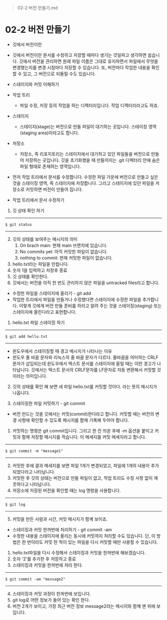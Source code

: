 > 02-2 버전 만들기.md

# 02-2 버전 만들기
- 깃에서 버전이란
- 깃에서 버전이란 문서를 수정하고 저장할 때마다 생기는 것일파고 생각하면 쉽습니다. 깃에서 버전을 관리하면 원래 파일 이름은 그대로 유지하면서 파일에서 무엇을 변경했는지를 변경 시점마다 저장할 수 있습니다. 또, 버전마다 작업한 내용을 확인할 수 있고, 그 버전으로 되돌릴 수도 있습니다.

- 스테이지와 커밋 이해하기
- 작업 트리
    - 파일 수정, 저장 등의 작업을 하는 디렉터리입니다. 작업 디렉터리라고도 하죠.
- 스테이지
    - 스테이지(stage)는 버전으로 만들 파일이 대기하는 곳입니다. 스테이징 영역(staging area)이라고도 합니다.
- 저장소
    - 저장소, 즉 리포지토리는 스테이지에서 대기하고 있던 파일들을 버전으로 만들어 저장하는 곳입니다. 깃을 초기화했을 때 만들어지는 .git 디렉터리 안에 숨은 파일 형태로 존재하는 영역입니다.
- 먼저 작업 트리에서 문서를 수정합니다. 수정한 파일 가운에 버전으로 만들고 싶은 것을 스테이징 영역, 즉 스테이지에 저장합니다. 그리고 스테이지에 있던 파일을 저장소로 커밋하면 버전이 만들어 집니다. 

- 작업 트리에서 문서 수정하기
1. 깃 상태 확인 하기
---
    $ git status
---
2. 깃의 상태를 보여주는 메시지의 의미
    1. On brach main: 현재 main 브랜치에 있습니다.
    2. No commits yet: 아직 커밋한 파일이 없습니다.
    3. nothing to commit: 현재 커밋한 파일이 없습니다.
3. hello.txt라는 파일을 만듭니다.
4. 숫자 1을 입력하고 저장후 종료
5. 깃 상태를 확인한다.
6. 깃에서는 버전을 아직 한 번도 관리하지 않은 파일을 untracked files라고 합니다.

- 수정한 파일을 스테이지에 올리기 - git add
- 작업한 트리에서 파일을 만들거나 수정했다면 스테이지에 수정한 파일을 추가합니다. 이렇게 깃에게 버전 만들 준비를 하라고 알려 주는 것을 스테이징(staging) 또는 스테이지에 올린다라고 표현합니다.

1. hello.txt 파일 스테이징 하기
---
    $ git add hello.txt
---

- 윈도우에서 스테이징할 때 경고 메시지가 나타나는 이유
- 윈도우 줄 바꿈 문자와 리눅스의 줄 바꿈 문자가 다르다. 줄바꿈을 의미하는 CRLF문자가 삽입되는데 윈도우에서 텍스트 문서를 스테이지에 올릴 때는 이런 경고가 나타납니다. 깃에서는 텍스트 문서의 CRLF문자를 LF문자로 자동 변환해서 커밋할 것이라는 의미입니다.

2. 깃의 상태를 확인 해 보면 새 파일 hello.txt를 커밋할 것이다. 라는 뜻의 메시지가 나옵니다.

3. 스테이징한 파일 커밋하기 - git commit
- 버전 만드는 것을 깃에서는 커밋(commit)한다라고 합니다. 커밋할 때는 버전의 변경 사항에 확인할 수 있도록 메시지를 함께 기록해 두어야 합니다.
1. 커밋하는 명령은 git commit입니다. 그리고 한 칸 띄운 후에 -m 옵션을 붙이고 커밋과 함께 저장할 메시지를 적습니다. 이 메세지를 커밋 메세지라고 합니다.
---
    $ git commit -m "message1"
---
2. 커밋한 후에 결과 메세지를 보면 파일 1개가 변경되었고, 파일에 1개의 내용이 추가되었다라고 나타납니다.
3. 커밋한 후 깃의 상태는 버전으로 만들 파일이 없고, 작업 트리도 수정 사항 없이 깨끗하다고 나타납니다.
4. 저장소에 저장된 버전을 확인할 때는 log 명령을 사용합니다.
---
    $ git log
---
5. 커밋을 만든 사람과 시간, 커밋 메시지가 함께 보이죠.

- 스테이징과 커밋 한꺼번에 처리하기 - git commit -am
- 수정한 내용을 스테이지에 올리는 동시에 커밋까지 처리할 수도 있습니다. 단, 이 방법은 한 번이라도 커밋 한 적이 있는 파일을 다시 커밋할 때만 사용할 수 있습니다.
1. hello.txt파일을 다시 수정해서 스테이징과 커밋을 한꺼번에 해보겠습니다.
2. 숫자 '2'를 추가한 후 저장하고 종료
3. 스테이징과 커밋을 한꺼번에 처리 한다.
---
    $ git commit -am "message2"
---
4. 스테이징과 커밋 과정이 한꺼번에 보입니다.
5. git log로 어떤 정보가 들어 있는 확인 한다.
6. 버전 2개가 보이고, 가장 최근 버전 정보 message2라는 메시지와 함께 맨 위에 보입니다.